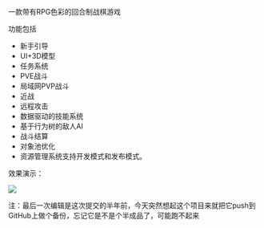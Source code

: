 一款带有RPG色彩的回合制战棋游戏

功能包括

- 新手引导
- UI+3D模型
- 任务系统
- PVE战斗
- 局域网PVP战斗
- 近战
- 远程攻击
- 数据驱动的技能系统
- 基于行为树的敌人AI
- 战斗结算
- 对象池优化
- 资源管理系统支持开发模式和发布模式。

效果演示：

![](demo.gif)

注：最后一次编辑是这次提交的半年前，今天突然想起这个项目来就把它push到GitHub上做个备份，忘记它是不是个半成品了，可能跑不起来

